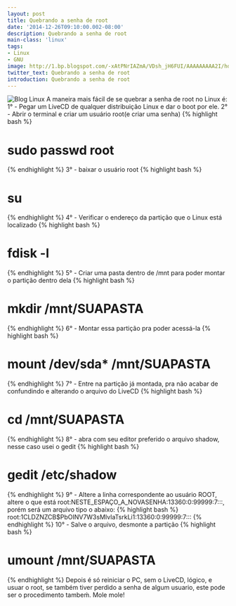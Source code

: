```yaml
---
layout: post
title: Quebrando a senha de root
date: '2014-12-26T09:10:00.002-08:00'
description: Quebrando a senha de root
main-class: 'linux'
tags:
- Linux
- GNU
image: http://1.bp.blogspot.com/-xAtPNrIAZmA/VDsh_jH6FUI/AAAAAAAAA2I/hd13kwJ4_9I/s72-c/new-logo-tr.png
twitter_text: Quebrando a senha de root
introduction: Quebrando a senha de root
---
```

![Blog Linux](http://1.bp.blogspot.com/-xAtPNrIAZmA/VDsh_jH6FUI/AAAAAAAAA2I/hd13kwJ4_9I/s320/new-logo-tr.png "Blog Linux")
A maneira mais fácil de se quebrar a senha de root no Linux é:
1° - Pegar um LiveCD de qualquer distribuição Linux e dar o boot por ele.
2° - Abrir o terminal e criar um usuário root(e criar uma senha)
{% highlight bash %}
# sudo passwd root
{% endhighlight %}
3° - baixar o usuário root
{% highlight bash %}
# su
{% endhighlight %}
4° - Verificar o endereço da partição que o Linux está localizado
{% highlight bash %}
# fdisk -l
{% endhighlight %}
5° - Criar uma pasta dentro de /mnt para poder montar o partição dentro dela
{% highlight bash %}
# mkdir /mnt/SUAPASTA
{% endhighlight %}
6° - Montar essa partição pra poder acessá-la
{% highlight bash %}
# mount /dev/sda* /mnt/SUAPASTA
{% endhighlight %}
7° - Entre na partição já montada, pra não acabar de confundindo e alterando o arquivo do LiveCD
{% highlight bash %}
# cd /mnt/SUAPASTA
{% endhighlight %}
8° - abra com seu editor preferido o arquivo shadow, nesse caso usei o gedit
{% highlight bash %}
# gedit /etc/shadow
{% endhighlight %}
9° - Altere a linha correspondente ao usuário ROOT, altere o que está root:NESTE_ESPAÇO_A_NOVASENHA:13360:0:99999:7:::, porém será um arquivo tipo o abaixo:
{% highlight bash %}
root:$1$CLDZNZCB$PbOINV7W3sMIvlaTsrkLi1:13360:0:99999:7::: 
{% endhighlight %}
10° - Salve o arquivo, desmonte a partição
{% highlight bash %}
# umount /mnt/SUAPASTA
{% endhighlight %}
Depois é só reiniciar o PC, sem o LiveCD, lógico, e usuar o root, se também tiver perdido a senha de algum usuario, este pode ser o procedimento tambeḿ.
Mole mole!
